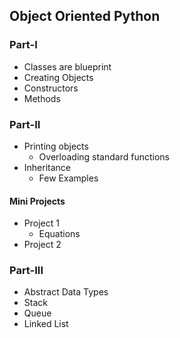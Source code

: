 ## Object Oriented Python

### Part-I
- Classes are blueprint
- Creating Objects
- Constructors
- Methods



### Part-II
- Printing objects
   - Overloading standard functions
- Inheritance
  - Few Examples

#### Mini Projects
- Project 1
  - Equations
- Project 2

### Part-III
- Abstract Data Types
- Stack
- Queue
- Linked List